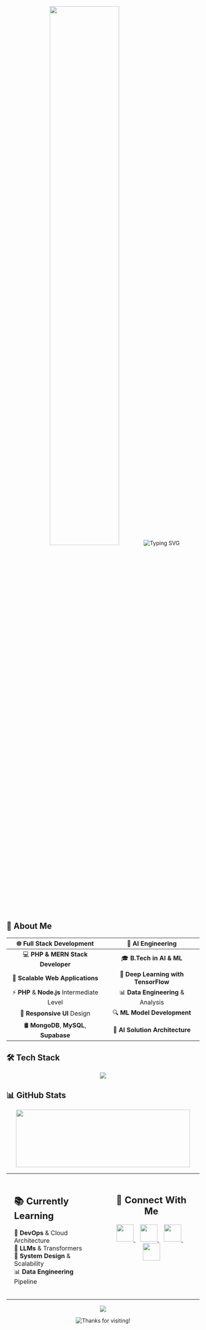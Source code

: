 <div align="center">
  <img src="https://media1.giphy.com/media/v1.Y2lkPTc5MGI3NjExbXcydGkzaWppOGt6eXV6czNlNjQ1bjg2dGg0aWthZnJjMW1sNmViayZlcD12MV9pbnRlcm5hbF9naWZfYnlfaWQmY3Q9Zw/RbDKaczqWovIugyJmW/giphy.gif" width="60%" style="border-radius: 10px; margin-bottom: 15px;" />
  
  <img src="https://readme-typing-svg.herokuapp.com?font=Montserrat&weight=600&size=35&pause=500&color=36BCF7FF&center=true&vCenter=true&random=false&width=500&height=70&lines=Hey+There!+%F0%9F%91%8B;I'm+Jayanthan+Senthilkumar;Fullstack+Developer;AI+%26+ML+Engineer" alt="Typing SVG" />
  
</div>

## 💫 About Me

<div align="center">

| 🌐 Full Stack Development | 🤖 AI Engineering |
|:------------------------:|:-----------------:|
| 💻 **PHP & MERN Stack Developer** | 🎓 **B.Tech in AI & ML** |
| 🔧 **Scalable Web Applications** | 🧠 **Deep Learning with TensorFlow** |
| ⚡ **PHP** & **Node.js** Intermediate Level | 📊 **Data Engineering** & Analysis |
| 📱 **Responsive UI** Design | 🔍 **ML Model Development** |
| 🛢️ **MongoDB**, **MySQL**, **Supabase** | 🚀 **AI Solution Architecture** |

</div>

## 🛠️ Tech Stack

<div align="center">
  <img src="https://skillicons.dev/icons?i=html,css,javascript,php,python,tensorflow,flask,react,mongodb,mysql,docker&theme=light" />
</div>

## 📊 GitHub Stats

<div align="center">
  <img height="150" width="95%" src="https://github-profile-trophy.vercel.app/?username=jayanthansenthilkumar&theme=flat&column=8&margin-w=5&margin-h=5&no-bg=true&no-frame=false&rank=SECRET,SSS,SS,S,AAA,AA,A,B,C" />
</div>

<div align="center">
<table width="100%">
  <tr>
    <td width="50%" valign="top" style="padding: 20px;">
      <h2>📚 Currently Learning</h2>
      <ul style="list-style: none; padding: 0;">
        <li>🔧 <b>DevOps</b> & Cloud Architecture</li>
        <li>🤖 <b>LLMs</b> & Transformers</li>
        <li>🎯 <b>System Design</b> & Scalability</li>
        <li>📊 <b>Data Engineering</b> Pipeline</li>
      </ul>
    </td>
    <td width="50%" align="center" valign="top" style="padding: 20px;">
      <h2>🤝 Connect With Me</h2>
      <div style="margin: 20px 0;">
        <a href="https://www.linkedin.com/in/jayanthan18" target="_blank">
          <img src="https://img.icons8.com/fluent/48/000000/linkedin.png" width="45" height="45" />
        </a>
        &nbsp;&nbsp;
        <a href="mailto:jayanthansenthilkumar18@gmail.com">
          <img src="https://img.icons8.com/fluent/48/000000/gmail.png" width="45" height="45" />
        </a>
        &nbsp;&nbsp;
        <a href="https://ceo.prisoltech.com" target="_blank">
          <img src="https://img.icons8.com/fluent/48/000000/domain.png" width="45" height="45" />
        </a>
        &nbsp;&nbsp;
        <a href="https://instagram.com/jayanthansenthilkumar" target="_blank">
          <img src="https://img.icons8.com/fluent/48/000000/instagram-new.png" width="45" height="45" />
        </a>
      </div>
    </td>
  </tr>
</table>
</div>

<div align="center">
  <img src="https://capsule-render.vercel.app/api?type=waving&color=gradient&height=100&section=footer"/>
</div>

<p align="center">
  <img src="https://img.shields.io/badge/Thanks%20for%20visiting-Star%20if%20useful-brightgreen.svg" alt="Thanks for visiting!" />
</p>

